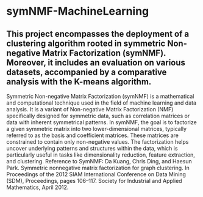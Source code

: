 # symNMF-MachineLearning
This project encompasses the deployment of a clustering algorithm rooted in symmetric Non-negative Matrix Factorization (symNMF). Moreover, it includes an evaluation on various datasets, accompanied by a comparative analysis with the K-means algorithm.
--
Symmetric Non-negative Matrix Factorization (symNMF) is a mathematical and computational technique used in the field of machine learning and data analysis. It is a variant of Non-negative Matrix Factorization (NMF) specifically designed for symmetric data, such as correlation matrices or data with inherent symmetrical patterns.
In symNMF, the goal is to factorize a given symmetric matrix into two lower-dimensional matrices, typically referred to as the basis and coefficient matrices. These matrices are constrained to contain only non-negative values. The factorization helps uncover underlying patterns and structures within the data, which is particularly useful in tasks like dimensionality reduction, feature extraction, and clustering.
Reference to SymNMF: 
Da Kuang, Chris Ding, and Haesun Park. Symmetric nonnegative matrix factorization for
graph clustering. In Proceedings of the 2012 SIAM International Conference on Data Mining
(SDM), Proceedings, pages 106–117. Society for Industrial and Applied Mathematics, April
2012.
